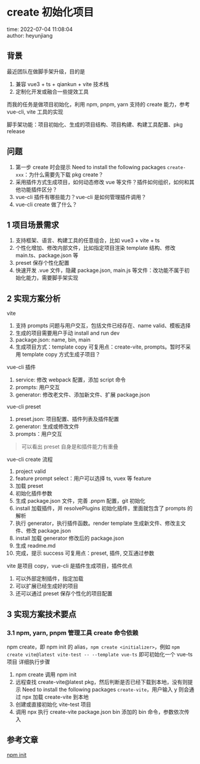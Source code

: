# create 初始化项目

time: 2022-07-04 11:08:04  
author: heyunjiang

## 背景

最近团队在做脚手架升级，目的是  
1. 兼容 vue3 + ts + qiankun + vite 技术栈
2. 定制化开发或融合一些提效工具

而我的任务是做项目初始化，利用 npm, pnpm, yarn 支持的 create 能力，参考 vue-cli, vite 工具的实现

脚手架功能：项目初始化、生成的项目结构、项目构建、构建工具配置、pkg release

## 问题

1. 第一步 create 时会提示 Need to install the following packages `create-xxx`：为什么需要先下载 pkg create？
2. 采用插件方式生成项目，如何动态修改 vue 等文件？插件如何组织，如何和其他功能插件区分？
3. vue-cli 插件有哪些能力？vue-cli 是如何管理插件调用？
4. vue-cli create 做了什么？

## 1 项目场景需求

1. 支持框架、语言、构建工具的任意组合，比如 vue3 + vite + ts
2. 个性化增加、修改内部文件，比如指定项目渲染 template 结构、修改 main.ts、package.json 等
3. preset 保存个性化配置
4. 快速开发 .vue 文件，隐藏 package.json, main.js 等文件：改功能不属于初始化能力，需要脚手架实现

## 2 实现方案分析

vite  
1. 支持 prompts 问题与用户交互，包括文件已经存在、name valid、模板选择
2. 生成的项目需要用户手动 install and run dev
3. package.json: name, bin, main
4. 生成项目方式：template copy
可复用点：create-vite, prompts。暂时不采用 template copy 方式生成子项目？

vue-cli 插件  
1. service: 修改 webpack 配置，添加 script 命令
2. prompts: 用户交互
3. generator: 修改老文件、添加新文件、扩展 package.json

vue-cli preset  
1. preset.json: 项目配置、插件列表及插件配置
2. generator: 生成或修改文件
3. prompts：用户交互
> 可以看出 preset 自身是和插件能力有重叠

vue-cli create 流程  
1. project valid
2. feature prompt select：用户可以选择 ts, vuex 等 feature
3. 加载 preset
4. 初始化插件参数
5. 生成 package.json 文件，完善 .pnpm 配置，git 初始化
6. install 加载插件，并 resolvePlugins 初始化插件，里面就包含了 prompts 的解析
7. 执行 generator，执行插件函数。render template 生成新文件、修改主文件、修改 package.json
8. install 加载 generator 修改后的 package.json
9. 生成 readme.md
10. 完成，提示 success
可复用点：preset, 插件, 交互通过参数

vite 是项目 copy，vue-cli 是插件生成项目，插件优点  
1. 可以外部定制插件，指定加载
2. 可以扩展已经生成好的项目
3. 还可以通过 preset 保存个性化的项目配置

## 3 实现方案技术要点

### 3.1 npm, yarn, pnpm 管理工具 create 命令依赖

npm create，即 npm init 的 alias，`npm create <initializer>`，例如 `npm create vite@latest vite-test -- --template vue-ts` 即可初始化一个 vue-ts 项目
详细执行步骤  
1. npm create 调用 npm init
2. 远程查找 create-vite@latest pkg，然后判断是否已经下载到本地，没有则提示 Need to install the following packages `create-vite`，用户输入 y 则会通过 npx 加载 create-vite 到本地
3. 创建或直接初始化 vite-test 项目
4. 调用 npx 执行 create-vite package.json bin 添加的 bin 命令，参数依次传入

## 参考文章

[npm init](https://www.npmjs.cn/cli/init/)
